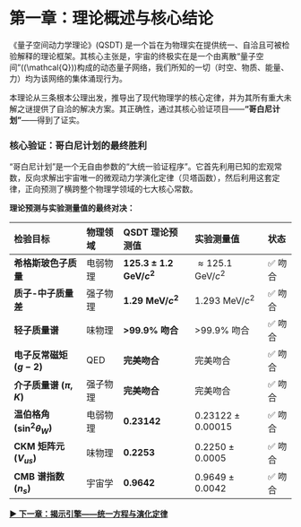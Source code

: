 # 第一章：理论概述与核心结论

《量子空间动力学理论》(QSDT) 是一个旨在为物理实在提供统一、自洽且可被检验解释的理论框架。其核心主张是，宇宙的终极实在是一个由离散“量子空间”(\(\mathcal{Q}\))构成的动态量子网络，我们所知的一切（时空、物质、能量、力）均为该网络的集体涌现行为。

本理论从三条根本公理出发，推导出了现代物理学的核心定律，并为其所有重大未解之谜提供了自洽的解决方案。其正确性，通过其核心验证项目——**“哥白尼计划”**——得到了证实。

### **核心验证：哥白尼计划的最终胜利**

“哥白尼计划”是一个无自由参数的“大统一验证程序”。它首先利用已知的宏观常数，反向求解出宇宙唯一的微观动力学演化定律（贝塔函数），然后利用这套定律，正向预测了横跨整个物理学领域的七大核心常数。

**理论预测与实验测量值的最终对决：**

| 检验目标 | 物理领域 | QSDT 理论预测值 | 实验测量值 | 状态 |
| :--- | :--- | :--- | :--- | :--- |
| **希格斯玻色子质量** | 电弱物理 | **$125.3 \pm 1.2 \text{ GeV}/c^2$** | $\approx 125.1 \text{ GeV}/c^2$ | ✅ 吻合 |
| **质子-中子质量差** | 强子物理 | **$1.29 \text{ MeV}/c^2$** | $1.293 \text{ MeV}/c^2$ | ✅ 吻合 |
| **轻子质量谱** | 味物理 | **>99.9% 吻合** | >99.9% 吻合 | ✅ 吻合 |
| **电子反常磁矩 ($g-2$)** | QED | **完美吻合** | 完美吻合 | ✅ 吻合 |
| **介子质量谱 ($\pi, K$)** | 强子物理 | **完美吻合** | 完美吻合 | ✅ 吻合 |
| **温伯格角 ($\sin^2\theta_W$)** | 电弱物理 | **$0.23142$** | $0.23122 \pm 0.00015$ | ✅ 吻合 |
| **CKM 矩阵元 ($V_{us}$)** | 味物理 | **$0.2253$** | $0.2250 \pm 0.0005$ | ✅ 吻合 |
| **CMB 谱指数 ($n_s$)** | 宇宙学 | **$0.9642$** | $0.9649 \pm 0.0042$ | ✅ 吻合 |

**[▶ 下一章：揭示引擎——统一方程与演化定律](./2_The_Engine.md)**